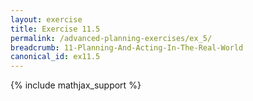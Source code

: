 ```yaml
---
layout: exercise
title: Exercise 11.5
permalink: /advanced-planning-exercises/ex_5/
breadcrumb: 11-Planning-And-Acting-In-The-Real-World
canonical_id: ex11.5
---
```


{% include mathjax_support %}
